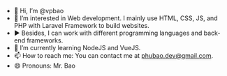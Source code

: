- 👋 Hi, I’m @vpbao
- 👀 I’m interested in Web development. I mainly use HTML, CSS, JS, and PHP with Laravel Framework to build websites.
- ▶️ Besides, I can work with different programming languages and back-end frameworks.
- 🌱 I’m currently learning NodeJS and VueJS.
- 📫 How to reach me: You can contact me at phubao.dev@gmail.com.
- 😄 Pronouns: Mr. Bao

<!---
vpbao/vpbao is a ✨ special ✨ repository because its `README.md` (this file) appears on your GitHub profile.
You can click the Preview link to take a look at your changes.
--->
